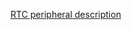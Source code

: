 [RTC peripheral description](http://infocenter.nordicsemi.com/topic/com.nordic.infocenter.nrf52832.ps.v1.1/rtc.html)

